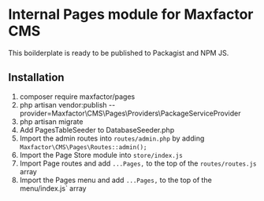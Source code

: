 # Internal Pages module for Maxfactor CMS

This boilderplate is ready to be published to Packagist and NPM JS.

## Installation

1. composer require maxfactor/pages
1. php artisan vendor:publish --provider=Maxfactor\\CMS\\Pages\\Providers\\PackageServiceProvider
1. php artisan migrate
1. Add PagesTableSeeder to DatabaseSeeder.php
1. Import the admin routes into `routes/admin.php` by adding `Maxfactor\CMS\Pages\Routes::admin();`
1. Import the Page Store module into `store/index.js`
1. Import Page routes and add `...Pages,` to the top of the `routes/routes.js` array
1. Import the Pages menu and add `...Pages,` to the top of the menu/index.js` array
